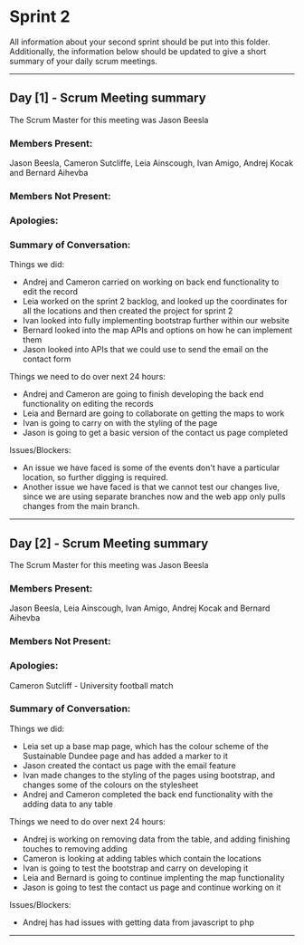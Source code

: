 # Sprint 2

All information about your second sprint should be put into this folder. Additionally, the information below should be updated to give a short summary of your daily scrum meetings.

---

## Day [1] - Scrum Meeting summary
The Scrum Master for this meeting was Jason Beesla

### Members Present:
Jason Beesla, Cameron Sutcliffe, Leia Ainscough, Ivan Amigo, Andrej Kocak and Bernard Aihevba

### Members Not Present:


### Apologies:


### Summary of Conversation:
Things we did:
- Andrej and Cameron carried on working on back end functionality to edit the record
- Leia worked on the sprint 2 backlog, and looked up the coordinates for all the locations and then created the project for sprint 2
- Ivan looked into fully implementing bootstrap further within our website
- Bernard looked into the map APIs and options on how he can implement them
- Jason looked into APIs that we could use to send the email on the contact form

Things we need to do over next 24 hours:
- Andrej and Cameron are going to finish developing the back end functionality on editing the records
- Leia and Bernard are going to collaborate on getting the maps to work
- Ivan is going to carry on with the styling of the page
- Jason is going to get a basic version of the contact us page completed

Issues/Blockers:
- An issue we have faced is some of the events don't have a particular location, so further digging is required.
- Another issue we have faced is that we cannot test our changes live, since we are using separate branches now and the web app only pulls changes from the main branch.

---

## Day [2] - Scrum Meeting summary
The Scrum Master for this meeting was Jason Beesla

### Members Present:
Jason Beesla, Leia Ainscough, Ivan Amigo, Andrej Kocak and Bernard Aihevba

### Members Not Present:


### Apologies:
Cameron Sutcliff - University football match

### Summary of Conversation:
Things we did:
- Leia set up a base map page, which has the colour scheme of the Sustainable Dundee page and has added a marker to it
- Jason created the contact us page with the email feature
- Ivan made changes to the styling of the pages using bootstrap, and changes some of the colours on the stylesheet
- Andrej and Cameron completed the back end functionality with the adding data to any table

Things we need to do over next 24 hours:
- Andrej is working on removing data from the table, and adding finishing touches to removing adding
- Cameron is looking at adding tables which contain the locations
- Ivan is going to test the bootstrap and carry on developing it
- Leia and Bernard is going to continue implenting the map functionality
- Jason is going to test the contact us page and continue working on it

Issues/Blockers:
- Andrej has had issues with getting data from javascript to php

---
